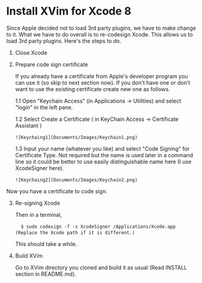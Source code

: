 # Install XVim for Xcode 8

Since Apple decided not to load 3rd party plugins, we have to make change to it. What we have to do overall is to re-codesign Xcode. This allows us to load 3rd party plugins. Here's the steps to do.

1. Close Xcode
    
2. Prepare code sign certificate
   
   If you already have a certificate from Apple's developer program you can use it (so skip to next section now). If you don't have one or don't want to use the existing certificate create new one as follows.

   1.1 Open "Keychain Access" (in Applications -> Utilities) and select "login" in the left pane.
   
   1.2 Select Create a Certificate ( in KeyChain Access -> Certificate Assistant )
       
       ![Keychaing1](Documents/Images/Keychain1.png)
       
   1.3 Input your name (whatever you like) and select "Code Signing" for Certificate Type.
       Not required but the name is used later in a command line so it could be better to use easily distinguishable name here (I use XcodeSigner here).
       
       ![Keychaing2](Documents/Images/Keychain2.png)
       

  Now you have a certificate to code sign.


3. Re-signing Xcode

   Then in a terminal,

         $ sudo codesign -f -s XcodeSigner /Applications/Xcode.app    (Replace the Xcode path if it is different.)

   This should take a while.
   
4. Build XVim

   Go to XVim directory you cloned and build it as usual (Read INSTALL section in README.md).
